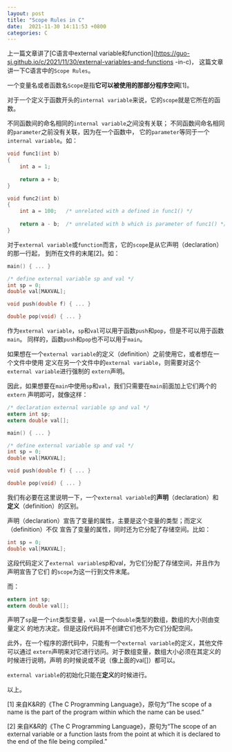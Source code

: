 ```yaml
---
layout: post
title: "Scope Rules in C"
date:  2021-11-30 14:11:53 +0800
categories: C
---
```


上一篇文章讲了[C语言中external variable和function](https://guo-sj.github.io/c/2021/11/30/external-variables-and-functions
-in-c)，
这篇文章讲一下C语言中的`Scope Rules`。

一个变量名或者函数名`Scope`是指**它可以被使用的那部分程序空间**[1]。

对于一个定义于函数开头的`internal variable`来说，它的`scope`就是它所在的函数。

不同函数间的命名相同的`internal variable`之间没有关联；
不同函数间命名相同的`parameter`之前没有关联，因为在一个函数中，
它的`parameter`等同于一个`internal variable`。如：
```c
void func1(int b)
{
    int a = 1;
    
    return a + b;
}

void func2(int b)
{
    int a = 100;   /* unrelated with a defined in func1() */
    
    return a - b;  /* unrelated with b which is parameter of func1() */
}
```

对于`external variable`或`function`而言，它的`scope`是从它声明（declaration）的那一行起，
到所在文件的末尾[2]。如：
```c
main() { ... }

/* define external variable sp and val */
int sp = 0;
double val[MAXVAL];

void push(double f) { ... }

double pop(void) { ... }
```
作为`external variable`，`sp`和`val`可以用于函数`push`和`pop`，但是不可以用于函数`main`。
同样的，函数`push`和`pop`也不可以用于`main`。

如果想在一个`external variable`的定义（definition）之前使用它，或者想在一个文件中使用
定义在另一个文件中的`external variable`，则需要对这个`external variable`进行强制的
`extern`声明。

因此，如果想要在`main`中使用`sp`和`val`，我们只需要在`main`前面加上它们两个的`extern`
声明即可，就像这样：
```c
/* declaration external variable sp and val */
extern int sp;
extern double val[];

main() { ... }

/* define external variable sp and val */
int sp = 0;
double val[MAXVAL];

void push(double f) { ... }

double pop(void) { ... }
```

我们有必要在这里说明一下，一个`external variable`的**声明**（declaration）和
**定义**（definition）的区别。

声明（declaration）宣告了变量的属性，主要是这个变量的类型；而定义（definition）不仅
宣告了变量的属性，同时还为它分配了存储空间。比如：
```c
int sp = 0;
double val[MAXVAL];
```
这段代码定义了`external variable`sp和val，为它们分配了存储空间，并且作为声明宣告了它们
的`scope`为这一行到文件末尾。

而：
```c
extern int sp;
extern double val[];
```
声明了`sp`是一个`int`类型变量，`val`是一个`double`类型的数组，数组的大小则由变量定义
的地方决定。但是这段代码并不创建它们也不为它们分配空间。

此外，在一个程序的源代码中，只能有一个`external variable`的定义，其他文件可以通过
`extern`声明来对它进行访问。对于数组变量，数组大小必须在其定义的时候进行说明，声明
的时候说或不说（像上面的val[]）都可以。

`external variable`的初始化只能在**定义**的时候进行。

以上。

[1] 来自K&R的《The C Programming Language》，原句为“The scope of a name is the part
of the program within which the name can be used.”

[2] 来自K&R的《The C Programming Language》，原句为“The scope of an external variable
or a function lasts from the point at which it is declared to the end of the file being
compiled.”
